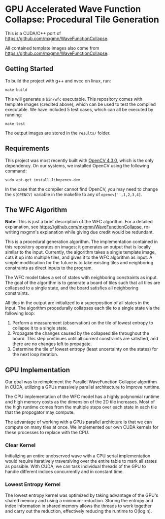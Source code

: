 # GPU Accelerated Wave Function Collapse: Procedural Tile Generation

This is a CUDA/C++ port of https://github.com/mxgmn/WaveFunctionCollapse.

All contained template images also come from https://github.com/mxgmn/WaveFunctionCollapse.

## Getting Started
To build the project with g++ and nvcc on linux, run:

`make build`

This will generate a `bin/wfc` executable. This repository comes with template images (credited above), which can be used to test the compiled executable. We have included 5 test cases, which can all be executed by running:

`make test`

The output images are stored in the `results/` folder.

## Requirements
This project was most recently built with [OpenCV 4.3.0](https://docs.opencv.org/4.3.0/), which is the only dependency. On our systems, we installed OpenCV using the following command:

`sudo apt-get install libopencv-dev`

In the case that the compiler cannot find OpenCV, you may need to change the `$(OPENCV)` variable in the makefile to any of `opencv['',1,2,3,4]`.

## The WFC Algorithm

**Note:** This is just a brief description of the WFC algorithm. For a detailed explanation, see https://github.com/mxgmn/WaveFunctionCollapse, re-writing mxgmn's explanation while giving due credit would be redundant.

This is a procedural generation algorithm. The implementation contained in this repository operates on images; it generates an output that is locally similar to the input. Currently, the algorithm takes a single template image, cuts it up into multiple tiles, and gives it to the WFC algorithm as input. A simple modification for the future is to take existing tiles and neighboring constraints as direct inputs to the program.

The WFC model takes a set of states with neighboring constraints as input. The goal of the algorithm is to generate a board of tiles such that all tiles are collapsed to a single state, and the board satisfies all neighboring constraints.

All tiles in the output are initialized to a superposition of all states in the input. The algorithm procedurally collapses each tile to a single state via the following loop:
1. Perform a measurement (observation) on the tile of lowest entropy to collapse it to a single state.
2. Propagate the changes caused by the collapsed tile throughout the board. This step continues until all current constraints are satisfied, and there are no changes left to propagate.
3. Determine the tile of lowest entropy (least uncertainty on the states) for the next loop iteration.

## GPU Implementation
Our goal was to reimplement the Parallel WaveFunction Collapse algorithm in CUDA, utilizing a GPUs massively parallel architecture to improve runtime.

The CPU implementation of the WFC model has a highly polynomial runtime and high memory costs as the dimension of the 2D tile increases. Most of the high runtime comes from the multiple steps over each state in each tile that the propogator may compute.

The advantage of working with a GPUs parallel archicture is that we can compute on many tiles at once. 
We implemented our own CUDA kernels for these processes to replace with the CPU.

### Clear Kernel
Initializing an entire unobserved wave with a CPU serial implementation would require iteratively traversiving over the entire table to mark all states as possible. With CUDA, we can task individual threads of the GPU to handle different indices concurrently and in constant time.


### Lowest Entropy Kernel
The lowest entropy kernel was optimized by taking advantage of the GPU's shared memory and using a minimum-reduction. Storing the entropy and index information in shared memory allows the threads to work together and carry out the reduction, effectively reducing the runtime to O(log n).

<!-- ### Propogation -->

